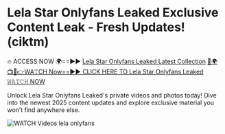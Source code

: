 # Lela Star Onlyfans Leaked Exclusive Content Leak - Fresh Updates! (ciktm)

🔥 ACCESS NOW 🌍==►► <a href="https://tinyurl.com/3fjeunct" rel="nofollow">Lela Star Onlyfans Leaked Latest Collection</a></h3>
[🔴🌍📺📱👉WA𝚃CH Now==►► CLICK HERE TO Lela Star Onlyfans Leaked 𝚆𝙰𝚃𝙲𝙷 NOW](https://tinyurl.com/3fjeunct)

Unlock Lela Star Onlyfans Leaked's private videos and photos today! Dive into the newest 2025 content updates and explore exclusive material you won’t find anywhere else.


<a href="https://tinyurl.com/3fjeunct" rel="nofollow" data-target="animated-image.originalLink"><img src="https://camo.githubusercontent.com/8a4f000d20f83aca3bf7ec5f350d767afa0574a8a352519fd8cfa583a6f93a33/68747470733a2f2f692e696d6775722e636f6d2f644a486b345a712e676966" alt="WATCH Videos" data-canonical-src="https://i.imgur.com/dJHk4Zq.gif" style="max-width: 100%; display: inline-block;" data-target="animated-image.originalImage"></a>
lela onlyfans